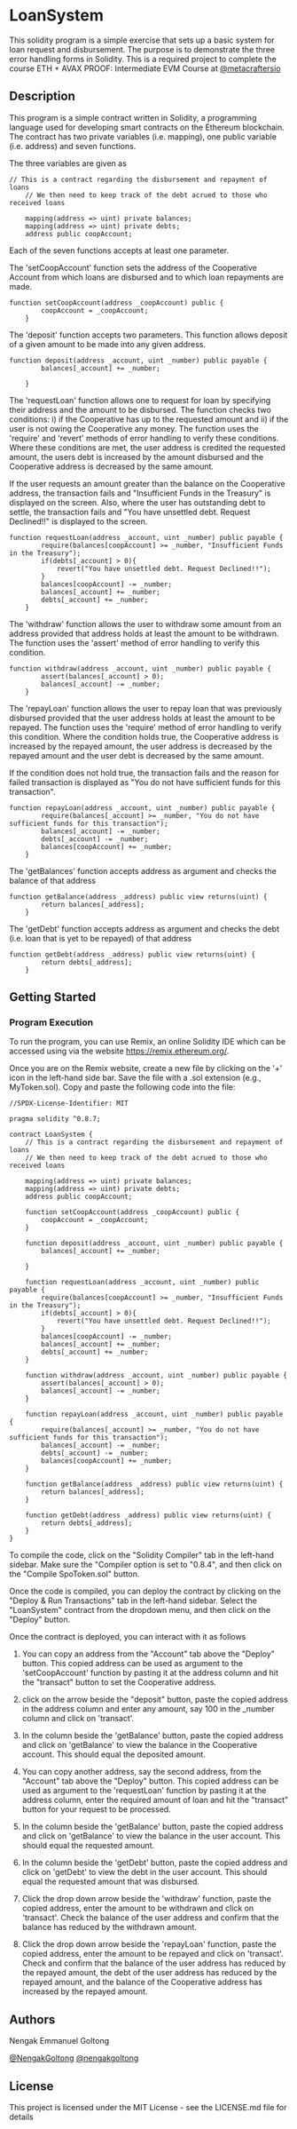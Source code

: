 # LoanSystem
This solidity program is a simple exercise that sets up a basic system for loan request and disbursement. The purpose is to demonstrate the three error handling forms in Solidity. This is a required project to complete the course ETH + AVAX PROOF: Intermediate EVM Course at [@metacraftersio](https://twitter.com/metacraftersio)

## Description
This program is a simple contract written in Solidity, a programming language used for developing smart contracts on the Ethereum blockchain.
The contract has two private variables (i.e. mapping), one public variable (i.e. address) and seven functions. 

The three variables are given as

```
// This is a contract regarding the disbursement and repayment of loans
    // We then need to keep track of the debt acrued to those who received loans

    mapping(address => uint) private balances;
    mapping(address => uint) private debts;
    address public coopAccount;

```
Each of the seven functions accepts at least one parameter. 

The 'setCoopAccount' function sets the address of the Cooperative Account from which loans are disbursed and to which loan repayments are made. 

```
function setCoopAccount(address _coopAccount) public {
        coopAccount = _coopAccount;
    }
```
The 'deposit' function accepts two parameters. This function allows deposit of a given amount to be made into any given address.
```
function deposit(address _account, uint _number) public payable {
        balances[_account] += _number;
        
    }
```

The 'requestLoan' function allows one to request for loan by specifying their address and the amount to be disbursed. The function checks two conditions: i) if the Cooperative has up to the requested amount and ii) if the user is not owing the Cooperative any money. The function uses the 'require' and 'revert' methods of error handling to verify these conditions. Where these conditions are met, the user address is credited the requested amount, the users debt is increased by the amount disbursed and the Cooperative address is decreased by the same amount. 

If the user requests an amount greater than the balance on the Cooperative address, the transaction fails and "Insufficient Funds in the Treasury" is displayed on the screen. Also, where the user has outstanding debt to settle, the transaction fails and "You have unsettled debt. Request Declined!!" is displayed to the screen.
```
function requestLoan(address _account, uint _number) public payable {
        require(balances[coopAccount] >= _number, "Insufficient Funds in the Treasury");
        if(debts[_account] > 0){
            revert("You have unsettled debt. Request Declined!!");
        }
        balances[coopAccount] -= _number;
        balances[_account] += _number;
        debts[_account] += _number;
    }
```

The 'withdraw' function allows the user to withdraw some amount from an address provided that address holds at least the amount to be withdrawn. The function uses the 'assert' method of error handling to verify this condition. 
```
function withdraw(address _account, uint _number) public payable {
        assert(balances[_account] > 0);
        balances[_account] -= _number;
    }
```

The 'repayLoan' function allows the user to repay loan that was previously disbursed provided that the user address holds at least the amount to be repayed. The function uses the 'require' method of error handling to verify this condition. Where the condition holds true, the Cooperative address is increased by the repayed amount, the user address is decreased by the repayed amount and the user debt is decreased by the same amount.

If the condition does not hold true, the transaction fails and the reason for failed transaction is displayed as "You do not have sufficient funds for this transaction".
```
function repayLoan(address _account, uint _number) public payable {
        require(balances[_account] >= _number, "You do not have sufficient funds for this transaction");
        balances[_account] -= _number;
        debts[_account] -= _number;
        balances[coopAccount] += _number;
    }
```

The 'getBalances' function accepts address as argument and checks the balance of that address
```
function getBalance(address _address) public view returns(uint) {
        return balances[_address];
    }
```

The 'getDebt' function accepts address as argument and checks the debt (i.e. loan that is yet to be repayed) of that address
```
function getDebt(address _address) public view returns(uint) {
        return debts[_address];
    }
```

## Getting Started
### Program Execution
To run the program, you can use Remix, an online Solidity IDE which can be accessed using via the website https://remix.ethereum.org/.

Once you are on the Remix website, create a new file by clicking on the '+' icon in the left-hand side bar. Save the file with a .sol extension (e.g., MyToken.sol). Copy and paste the following code into the file:

```
//SPDX-License-Identifier: MIT

pragma solidity ^0.8.7;

contract LoanSystem {
    // This is a contract regarding the disbursement and repayment of loans
    // We then need to keep track of the debt acrued to those who received loans

    mapping(address => uint) private balances;
    mapping(address => uint) private debts;
    address public coopAccount;

    function setCoopAccount(address _coopAccount) public {
        coopAccount = _coopAccount;
    }

    function deposit(address _account, uint _number) public payable {
        balances[_account] += _number;
        
    }

    function requestLoan(address _account, uint _number) public payable {
        require(balances[coopAccount] >= _number, "Insufficient Funds in the Treasury");
        if(debts[_account] > 0){
            revert("You have unsettled debt. Request Declined!!");
        }
        balances[coopAccount] -= _number;
        balances[_account] += _number;
        debts[_account] += _number;
    }

    function withdraw(address _account, uint _number) public payable {
        assert(balances[_account] > 0);
        balances[_account] -= _number;
    }

    function repayLoan(address _account, uint _number) public payable {
        require(balances[_account] >= _number, "You do not have sufficient funds for this transaction");
        balances[_account] -= _number;
        debts[_account] -= _number;
        balances[coopAccount] += _number;
    }

    function getBalance(address _address) public view returns(uint) {
        return balances[_address];
    }

    function getDebt(address _address) public view returns(uint) {
        return debts[_address];
    } 
}
```

To compile the code, click on the "Solidity Compiler" tab in the left-hand sidebar. Make sure the "Compiler option is set to "0.8.4", and then click on the "Compile SpoToken.sol" button.

Once the code is compiled, you can deploy the contract by clicking on the "Deploy & Run Transactions" tab in the left-hand sidebar. Select the "LoanSystem" contract from the dropdown menu, and then click on the "Deploy" button.

Once the contract is deployed, you can interact with it as follows

1. You can copy an address from the "Account" tab above the "Deploy" button. This copied address can be used as argument to the 'setCoopAccount' function by pasting it at the address column and hit the "transact" button to set the Cooperative address.

2. click on the arrow beside the "deposit" button, paste the copied address in the address column and enter any amount, say 100 in the _number column and click on 'transact'.

3. In the column beside the 'getBalance' button, paste the copied address and click on 'getBalance' to view the balance in the Cooperative account. This should equal the deposited amount.

4. You can copy another address, say the second address, from the "Account" tab above the "Deploy" button. This copied address can be used as argument to the 'requestLoan' function by pasting it at the address column, enter the required amount of loan and hit the "transact" button for your request to be processed.

5. In the column beside the 'getBalance' button, paste the copied address and click on 'getBalance' to view the balance in the user account. This should equal the requested amount.

6. In the column beside the 'getDebt' button, paste the copied address and click on 'getDebt' to view the debt in the user account. This should equal the requested amount that was disbursed.

7. Click the drop down arrow beside the 'withdraw' function, paste the copied address, enter the amount to be withdrawn and click on 'transact'. Check the balance of the user address and confirm that the balance has reduced by the withdrawn amount.

8. Click the drop down arrow beside the 'repayLoan' function, paste the copied address, enter the amount to be repayed and click on 'transact'. Check and confirm that the balance of the user address has reduced by the repayed amount, the debt of the user address has reduced by the repayed amount, and the balance of the Cooperative address has increased by the repayed amount.

## Authors
Nengak Emmanuel Goltong 

[@NengakGoltong](https://twitter.com/nengakgoltong) 
[@nengakgoltong](https://www.linkedin.com/in/nengak-goltong-81009b200)

## License
This project is licensed under the MIT License - see the LICENSE.md file for details
